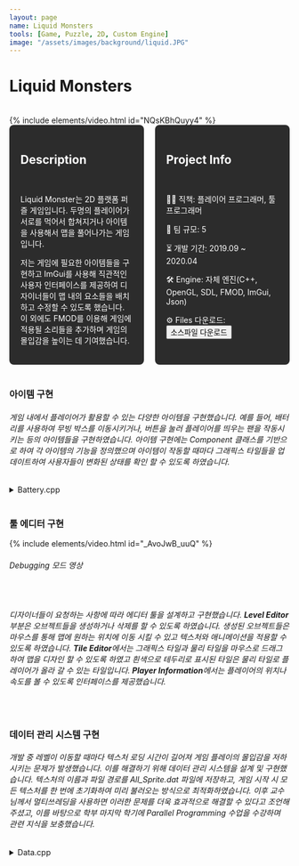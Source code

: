 ```yaml
---
layout: page
name: Liquid Monsters
tools: [Game, Puzzle, 2D, Custom Engine]
image: "/assets/images/background/liquid.JPG"
---
```


# Liquid Monsters
<br>
{% include elements/video.html id="NQsKBhQuyy4" %}

<br>

<div style="display: flex; gap: 20px;">
  <div style="background-color: #2c2c2c; padding: 20px; border-radius: 8px; color: white; width: 50%;">
    <h2>Description</h2><br>
    <p>
      Liquid Monster는 2D 플랫폼 퍼즐 게임입니다. 두명의 플레이어가 서로를 먹어서 합쳐지거나 아이템을 사용해서 맵을 풀어나가는 게임입니다.
    </p>
    <p>
      저는 게임에 필요한 아이템들을 구현하고 ImGui를 사용해 직관적인 사용자 인터페이스를 제공하여 디자이너들이 맵 내의 요소들을 배치하고 수정할 수 있도록 했습니다. 이 외에도 FMOD를 이용해 게임에 적용될 소리들을 추가하며 게임의 몰입감을 높이는 데 기여했습니다.
    </p>
  </div>
  <div style="background-color: #2c2c2c; padding: 20px; border-radius: 8px; color: white; width: 50%;">
    <h2>Project Info</h2><br>
    <p>👨‍💻 직책: 플레이어 프로그래머, 툴 프로그래머</p>
    <p>👥 팀 규모: 5</p>
    <p>⏳ 개발 기간: 2019.09 ~ 2020.04</p>
    <p>🛠️ Engine: 자체 엔진(C++, OpenGL, SDL, FMOD, ImGui, Json)</p>
    <p>⚙️ Files 다운로드: <button onclick="window.location.href='https://drive.google.com/drive/folders/1FvbOxOAOjqXc18tQbx7TBOif98px2w7J';">소스파일 다운로드</button></p>
  </div>
</div>

<br>

### 아이템 구현

###### 게임 내에서 플레이어가 활용할 수 있는 다양한 아이템을 구현했습니다. 예를 들어, 배터리를 사용하여 무빙 박스를 이동시키거나, 버튼을 눌러 플레이어를 띄우는 팬을 작동시키는 등의 아이템들을 구현하였습니다. 아이템 구현에는 Component 클래스를 기반으로 하여 각 아이템의 기능을 정의했으며 아이템이 작동할 때마다 그래픽스 타일들을 업데이트하여 사용자들이 변화된 상태를 확인 할 수 있도록 하였습니다.

<details>
<summary>Battery.cpp</summary>
<div markdown="1">

```c++
Battery::Battery() : Component(eComponentType::BATTERY)
{
}

Battery::Battery(Object* batteryHome, Object* connectingObject) : Component(eComponentType::BATTERY)
{
    mObjectBatteryHome = batteryHome;
    mObjectConnecting = connectingObject;
}

void Battery::Initialize(Object* object)
{
}

void Battery::Update(float dt)
{
    mWasBatteryInHome = mIsBatteryInHome;
    

    if (mObjectConnecting != nullptr && mObjectBatteryHome != nullptr)
    {
        // in case if there is battery in battery home
        if (mIsBatteryInHome == true)
        {
            UpdateWireGraphics(mIsBatteryInHome);
            mObjectBatteryHome->GetSprite()->LoadTextureFromData(eTexture::BATTERY_HOME);

            if (mOwner->GetVelocity().x != 0.f || mOwner->GetTransform()->GetParentTransform() != nullptr)
            {
                mIsBatteryInHome = false;
                mOwner->GetSprite()->SetVisible();
            }
        }
        // if there is no battery
        else
        {
            UpdateWireGraphics(mIsBatteryInHome);
            mObjectBatteryHome->GetSprite()->LoadTextureFromData(eTexture::OBJECT_BATTERY_HOME_OFF);

            if (std::abs(mOwner->GetPosition().y - mObjectBatteryHome->GetPosition().y) < mRange)
            {
                if (std::abs(mOwner->GetPosition().x - mObjectBatteryHome->GetPosition().x) < mRange)
                {
                    if (mOwner->GetVelocity().x >= 0.f && mOwner->GetPosition().x < mObjectBatteryHome->GetPosition().x)
                    {
                        mIsBatteryInHome = true;
                        mOwner->GetSprite()->SetInVisible();
                        mOwner->SetVelocity({ 0.f, 0.f });
                    }
                    else if (mOwner->GetVelocity().x <= 0.f && mOwner->GetPosition().x > mObjectBatteryHome->GetPosition().x)
                    {
                        mIsBatteryInHome = true;
                        mOwner->GetSprite()->SetInVisible();
                        mOwner->SetVelocity({ 0.f, 0.f });
                    }
                }
            }
        }
    }

    if (mWasBatteryInHome != mIsBatteryInHome)
    {
        if (mIsBatteryInHome)
        {
            FMOD_MANAGER->PlaySoundEffectSound("sound/sfx_battery_in.mp3");

            switch (mObjectConnecting->GetObjectType())
            {
            case eObjectType::FAN:
                mObjectConnecting->GetComponentByType<Fan>(eComponentType::FAN)->SetIsFanActive(true);
                break;
            case eObjectType::MOVING_PLATFORM:
                mObjectConnecting->GetComponentByType<MovingPlatform>(eComponentType::MOVINGPLATFORM)->SetIsMovingPlatformActive(true);
                break;
            case eObjectType::PRESSURE:
                mObjectConnecting->GetComponentByType<Pressure>(eComponentType::PRESSURE)->SetIsPressureActive(true);
                break;
            }
        }
        else
        {
            switch (mObjectConnecting->GetObjectType())
            {
            case eObjectType::FAN:
                mObjectConnecting->GetComponentByType<Fan>(eComponentType::FAN)->SetIsFanActive(false);
                break;
            case eObjectType::MOVING_PLATFORM:
                mObjectConnecting->GetComponentByType<MovingPlatform>(eComponentType::MOVINGPLATFORM)->SetIsMovingPlatformActive(false);
                break;
            case eObjectType::PRESSURE:
                mObjectConnecting->GetComponentByType<Pressure>(eComponentType::PRESSURE)->SetIsPressureActive(false);
                break;
            }
        }
    }
}

void Battery::Delete(void)
{
}

void Battery::SetBattery(bool battery)
{
    mIsBatteryInHome = battery;
}

bool Battery::GetBattery(void)
{
    return mIsBatteryInHome;
}

void Battery::SetBatteryHome(Object* batteryHome)
{
    mObjectBatteryHome = batteryHome;
}

void Battery::SetConnectingObject(Object* connectingObject)
{
    mObjectConnecting = connectingObject;
}

Object* Battery::GetBatteryHome(void)
{
    return mObjectBatteryHome;
}

Object* Battery::GetConnectingObject(void)
{
    return mObjectConnecting;
}

void Battery::InsertGraphicsTile(int grid, eTexture texture)
{
    mWireTiles.insert({ grid, texture });
    TILE_MAP->FindGraphicsTileByGrid(grid)->SetTileConnectedObjectName(mOwner->GetName());
}

void Battery::EraseGraphicsTile(int grid)
{
    mWireTiles.erase(grid);
}
```
</div>
</details> 
<br>

### 툴 에디터 구현

{% include elements/video.html id="_AvoJwB_uuQ" %}

###### Debugging 모드 영상
<br>

###### 디자이너들이 요청하는 사항에 따라 에디터 툴을 설계하고 구현했습니다. **Level Editor** 부분은 오브젝트들을 생성하거나 삭제를 할 수 있도록 하였습니다. 생성된 오브젝트들은 마우스를 통해 맵에 원하는 위치에 이동 시킬 수 있고 텍스처와 애니메이션을 적용할 수 있도록 하였습니다. **Tile Editor**에서는 그래픽스 타일과 물리 타일을 마우스로 드래그 하여 맵을 디자인 할 수 있도록 하였고 흰색으로 테두리로 표시된 타일은 물리 타일로 플레이어가 올라 갈 수 있는 타일입니다. **Player Information**에서는 플레이어의 위치나 속도를 볼 수 있도록 인터페이스를 제공했습니다.


<br>

### 데이터 관리 시스템 구현

###### 개발 중 레벨이 이동할 때마다 텍스처 로딩 시간이 길어져 게임 플레이의 몰입감을 저하시키는 문제가 발생했습니다. 이를 해결하기 위해 데이터 관리 시스템을 설계 및 구현했습니다. 텍스처의 이름과 파일 경로를 All_Sprite.dat 파일에 저장하고, 게임 시작 시 모든 텍스처를 한 번에 초기화하여 미리 불러오는 방식으로 최적화하였습니다. 이후 교수님께서 멀티쓰레딩을 사용하면 이러한 문제를 더욱 효과적으로 해결할 수 있다고 조언해 주셨고, 이를 바탕으로 학부 마지막 학기에 Parallel Programming 수업을 수강하며 관련 지식을 보충했습니다.

<details>
<summary>Data.cpp</summary>
<div markdown="1">

```c++
Data::Data()
{
    mTextureFileName = "All_Sprite.dat";
    mLogoFileName    = "All_Logos.dat";
    mTextureEnum     = 0;
    mIsDataLoadDone  = false;
}

Data::~Data()
{
    for (auto iterator : mAllTexture)
    {
        delete iterator.second;
    }
    workerThread[0].join();
    mAllTexture.clear();
}

void Data::Initialize_Logos()
{
    std::ifstream sprite_dat(mLogoFileName.c_str());
    std::string   line;
    if (sprite_dat.is_open())
    {
        while (std::getline(sprite_dat, line))
        {
            size_t index = line.find(delimiter);
            // std::string sprite_name = line.substr(0, index);
            eTexture sprite_name = static_cast<eTexture>(mTextureEnum);

            std::string sprite_path = line.substr(index + 1, -1);
            Texture *   texture     = new Texture;
            texture->Initialize(sprite_path.c_str());

            mAllTexture.insert(std::make_pair(sprite_name, texture));
            ++mTextureEnum;
        }
    }
    sprite_dat.close();
}

void Data::Initialize_Texture()
{
    std::ifstream sprite_dat(mTextureFileName.c_str());
    std::string   line;
    if (sprite_dat.is_open())
    {
        while (std::getline(sprite_dat, line))
        {
            size_t index = line.find(delimiter);
            // std::string sprite_name = line.substr(0, index);
            eTexture sprite_name = static_cast<eTexture>(mTextureEnum);

            std::string sprite_path = line.substr(index + 1, -1);
            mLoadQueue.push({sprite_name, sprite_path});
            // Texture *   texture     = new Texture;
            // texture->Initialize(sprite_path.c_str());

            // mAllTexture.insert(std::make_pair(sprite_name, texture));
            ++mTextureEnum;
        }
    }
    sprite_dat.close();

    workerThread.push_back(std::thread{&Data::LoaderThread, this});
}

void Data::UpdateTextureLoad()
{
    if (!mTextureQueue.empty())
    {
        eTexture textureEnum = mTextureQueue.front().first;
        Texture *texture     = mTextureQueue.front().second;

        texture->InitializeWithData();
        mAllTexture.insert(std::make_pair(textureEnum, texture));
        mTextureQueue.pop();
    }
    else if (mTextureQueue.empty() && mLoadQueue.empty())
    {
        mIsDataLoadDone = true;
#ifdef _DEBUG
        IMGUI->Initialize();
#endif
    }
}

void Data::LoaderThread()
{
    while (!mIsDataLoadDone)
    {
        if (!mLoadQueue.empty())
        {
            eTexture    textureEnum = mLoadQueue.front().first;
            std::string texturePath = mLoadQueue.front().second;

            Texture *texture = new Texture;
            texture->LoadPixelData(texturePath);

            mLoadQueue.pop();
            mTextureQueue.push({textureEnum, texture});
        }
    }
}

std::map<eTexture, Texture *> Data::GetAllTexture()
{
    return mAllTexture;
}

Texture *Data::FindTextureWithEnum(eTexture texture)
{
    return mAllTexture[texture];
}

bool Data::IsDataLoadDone() const
{
    return mIsDataLoadDone;
}

int Data::GetLoadingProcess()
{
    return (100 * mAllTexture.size()) / static_cast<int>(eTexture::PARTICLE);
}
```
</div>
</details> 